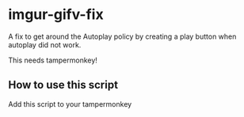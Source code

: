# imgur-gifv-fix
A fix to get around the Autoplay policy by creating a play button when autoplay did not work.

This needs tampermonkey!

## How to use this script

Add this script to your tampermonkey

